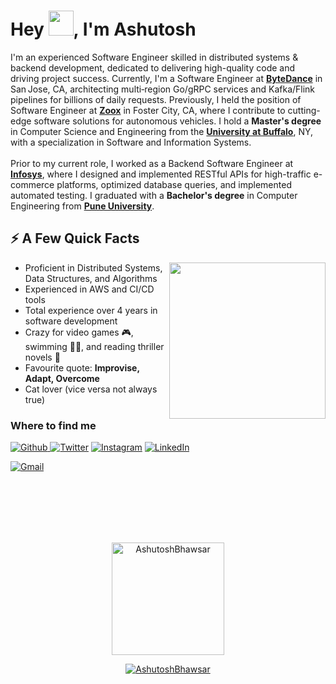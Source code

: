 <h1>Hey <img src="https://slackmojis.com/emojis/4594-blob-wave/download" width="40"/>, I'm Ashutosh</h1>
<p>I'm an experienced Software Engineer skilled in distributed systems & backend development, dedicated to delivering high-quality code and driving project success. Currently, I'm a Software Engineer at <a href="https://www.bytedance.com/en/" target="_blank"><strong>ByteDance</strong></a> in San Jose, CA, architecting multi‑region Go/gRPC services and Kafka/Flink pipelines for billions of daily requests. Previously, I held the position of Software Engineer at <a href="https://zoox.com/" target="_blank"><strong>Zoox</strong></a> in Foster City, CA, where I contribute to cutting-edge software solutions for autonomous vehicles. I hold a <strong>Master's degree</strong> in Computer Science and Engineering from the <a href="http://www.buffalo.edu/" target="_blank"><strong>University at Buffalo</strong></a>, NY, with a specialization in Software and Information Systems. <br><br>Prior to my current role, I worked as a Backend Software Engineer at <a href="https://www.infosys.com/" target="_blank"><strong>Infosys</strong></a>, where I designed and implemented RESTful APIs for high-traffic e-commerce platforms, optimized database queries, and implemented automated testing. I graduated with a <strong>Bachelor's degree</strong> in Computer Engineering from <a href="http://www.unipune.ac.in/" target="_blank"><strong>Pune University</strong></a>.</p>


<h2>⚡️ A Few Quick Facts</h2>
<img align="right" src="https://media.giphy.com/media/v1.Y2lkPTc5MGI3NjExeGt3b2ltYXJnbTVqb2d2ZGMyYWRjMmp6Nzc1ZW5iN3ZrbTNuODByayZlcD12MV9naWZzX3NlYXJjaCZjdD1n/ule4vhcY1xEKQ/giphy.gif" width="250" height="250" />
<ul>
  <li>Proficient in Distributed Systems, Data Structures, and Algorithms </li>
  <li>Experienced in AWS and CI/CD tools</li>
  <li>Total experience over 4 years in software development</li>
  <li>Crazy for video games 🎮, swimming 🏊🏼, and  reading thriller novels 📖</li>
  <li>Favourite quote: <strong>Improvise, Adapt, Overcome</strong></li>
  <li>Cat lover (vice versa not always true)</li>
</ul>

<h3>Where to find me</h3>
<p><a href="https://github.com/AshutoshBhawsar" target="_blank"><img alt="Github" src="https://img.shields.io/badge/GitHub-%2312100E.svg?&style=for-the-badge&logo=Github&logoColor=white" />  <a href="https://twitter.com/ashutosh10_1" target="_blank"><img alt="Twitter" src="https://img.shields.io/badge/twitter-%231DA1F2.svg?&style=for-the-badge&logo=twitter&logoColor=white" /></a>  <a href="https://www.instagram.com/ashutosh_10.1" target="_blank"><img alt="Instagram" src="https://img.shields.io/badge/Instagram-E4405F?style=for-the-badge&logo=instagram&logoColor=white" /></a>  <a href="https://www.linkedin.com/in/AshutoshBhawsar" target="_blank"><img alt="LinkedIn" src="https://img.shields.io/badge/linkedin-%230077B5.svg?&style=for-the-badge&logo=linkedin&logoColor=white" /></a>
  </p>
  
<p><a href="mailto:ashutoshbhawsar98@gmail.com" target="_blank"><img alt="Gmail" src="https://img.shields.io/badge/Gmail-D14836?style=for-the-badge&logo=gmail&logoColor=white" />
  </p>
  
<br>
<br>
<br>
  <br>
<br>
  <p align="center"><img height="180em" src="https://github-readme-stats.vercel.app/api?username=AshutoshBhawsar&hide_border=true&count_private=true&show_icons=true&theme=dark" alt="AshutoshBhawsar" align = "center"/>
<!-- <img height="180em" src="https://github-readme-stats.vercel.app/api/top-langs?username=AshutoshBhawsar&show_icons=true&locale=en&layout=compact&hide_border=true&theme=radical" alt="AshutoshBhawsar" align = "center"/></p>
 -->
<p align="center"><img src="https://github-readme-streak-stats.herokuapp.com/?user=AshutoshBhawsar&theme=black-ice&hide_border=true&stroke=0000&background=0D1117&ring=e05397&fire=e05397&currStreakLabel=e05397" alt="AshutoshBhawsar" /></p>
